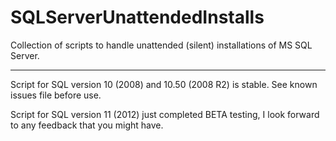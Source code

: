 SQLServerUnattendedInstalls
===========================

Collection of scripts to handle unattended (silent) installations of MS SQL Server.

---------------------------

Script for SQL version 10 (2008) and 10.50 (2008 R2) is stable. See known issues file before use.

Script for SQL version 11 (2012) just completed BETA testing, I look forward to any feedback that you might have.

